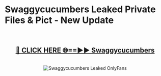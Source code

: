 # Swaggycucumbers Leaked Private Files & Pict - New Update
<br>
<div align="center">
<h2><a href="https://mediafilles.blogspot.com/?title=Swaggycucumbers" rel="nofollow">🔴 CLICK HERE 🌐==►► Swaggycucumbers</a></h2>
<br>
<a href="https://mediafilles.blogspot.com/?title=Swaggycucumbers" rel="nofollow" data-target="animated-image.originalLink"><img src="https://i.ibb.co.com/WyWwxjT/player-gif2.gif" alt="Swaggycucumbers Leaked OnlyFans" style="max-width: 100%; display: inline-block;" data-target="animated-image.originalImage"></a>
</div>
<br>